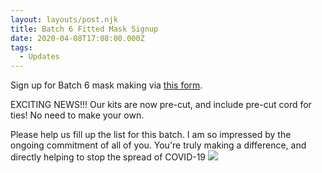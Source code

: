 ```yaml
---
layout: layouts/post.njk
title: Batch 6 Fitted Mask Signup
date: 2020-04-08T17:08:00.000Z
tags:
  - Updates
---
```

Sign up for Batch 6 mask making via [this form](https://docs.google.com/forms/d/e/1FAIpQLSczl49cOxZI9ARnA3Mbqe16S5IXEHyu2_aSx8kD1vy8MuNZBQ/closedform).

EXCITING NEWS!!! Our kits are now pre-cut, and include pre-cut cord for ties! No need to make your own.

Please help us fill up the list for this batch. I am so impressed by the ongoing commitment of all of you. You're truly making a difference, and directly helping to stop the spread of COVID-19 ![](https://static.xx.fbcdn.net/images/emoji.php/v9/t6c/1/16/2764.png)
